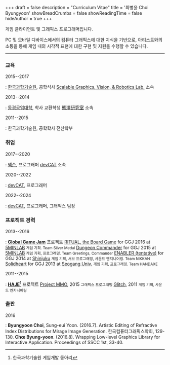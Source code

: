 +++
draft = false
description = "Curriculum Vitae"
title = '최병윤 Choi Byungyoon'
showBreadCrumbs = false
showReadingTime = false
hideAuthor = true
+++

<style>
p {
  text-indent: 0;
}

br {
  margin-bottom: 0;
}
</style>

게임 클라이언트 및 그래픽스 프로그래머입니다.

PC 및 모바일 디바이스에서의 컴퓨터 그래픽스에 대한 지식을 기반으로, 아티스트와의 소통을 통해 게임 내의 시각적 표현에 대한 구현 및 지원을 수행할 수 있습니다.

---

### 교육

2015--2017

: [한국과학기술원][kaist], 공학석사
[Scalable Graphics, Vision, & Robotics Lab.][sgvr] 소속

2013--2014

: [동경공업대학][titech], 학사 교환학생
[熊澤研究室][kumazawa] 소속

2011--2015

: 한국과학기술원, 공학학사
전산학부

[kaist]: https://www.kaist.ac.kr/
[sgvr]: https://sgvr.kaist.ac.kr/
[titech]: https://www.titech.ac.jp/
[kumazawa]: https://kuma2.isl.titech.ac.jp/

### 취업

2017--2020

: [넥슨][nexon], 프로그래머
[devCAT][devCAT] 소속

[nexon]: https://www.nexon.com/
[devCAT]: https://devcat.com/

2020--2022

: [devCAT][devCAT], 프로그래머

2022--2024

: [devCAT][devCAT], 프로그래머, 그래픽스 팀장

### 프로젝트 경력

2013--2016

: [**Global Game Jam**][ggj] 프로젝트
[RITUAL, the Board Game][ggj2016] for GGJ 2016 at [5MINLAB][ggj2016loc]
<small>게임 기획. Team Silver Medal</small>
[Dungeon Commander][ggj2015] for GGJ 2015 at [5MINLAB][ggj2015loc] 
<small>게임 기획, 프로그래밍. Team Greetings, Commander</small> 
[ENABLER (tentative)][ggj2014] for GGJ 2014 at [Shinjuku][ggj2014loc] 
<small>게임 기획, 서브 프로그래밍, 사운드 엔지니어링. Team NIKKAN</small> 
[Solidheart][ggj2013] for GGJ 2013 at [Seogang Univ.][ggj2013loc] 
<small>게임 기획, 프로그래밍. Team HANDAXE</small> 

2011--2015

: [**HAJE**][hajehp][^1] 프로젝트
[Project MMO][mmo], 2015 
<small>그래픽스 프로그래밍</small> 
[Glitch][glitch], 2011 
<small>게임 기획, 사운드 엔지니어링</small>

[ggj]: https://globalgamejam.org/
[ggj2016]: https://globalgamejam.org/2016/games/ritual-board-game
[ggj2015]: https://globalgamejam.org/2015/games/dungeon-commander
[ggj2014]: https://globalgamejam.org/2014/games/enabler-tentative
[ggj2013]: http://2013-server.globalgamejam.org/2013/solidheart
[ggj2016loc]: https://globalgamejam.org/2016/jam-sites/ggj-2016-seoul-5minlab
[ggj2015loc]: https://globalgamejam.org/2015/jam-sites/ggj-seoul-5minlab
[ggj2014loc]: https://globalgamejam.org/2014/jam-sites/ggjshinggj2014%E6%96%B0%E5%AE%BF%EF%BC%89
[ggj2013loc]: http://2013-server.globalgamejam.org/sites/2013/ggj-seoul-seogang-univ
[hajehp]: https://haje.org/
[mmo]: https://bitbucket.org/haje/mmo
[glitch]: https://haje.org/projects/glitch/index
[^1]: 한국과학기술원 게임개발 동아리

### 출판

2016

: **Byungyoon Choi**, Sung-eui Yoon. (2016.7). Artistic Editing of Refractive Index Distributions for Mirage Image Generation. 한국컴퓨터그래픽스학회, 129-130.
**Chœ Byung-yoon**. (2016.8). Wrapping Low-level Graphics Library for Interactive Application. Proceedings of SSCC 1st, 33-40.